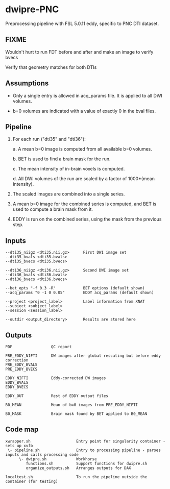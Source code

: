 # dwipre-PNC

Preprocessing pipeline with FSL 5.0.11 eddy, specific to PNC DTI dataset.

## FIXME 

Wouldn't hurt to run FDT before and after and make an image to verify bvecs

Verify that geometry matches for both DTIs


## Assumptions

- Only a single entry is allowed in acq_params file. It is applied to all DWI volumes.

- b=0 volumes are indicated with a value of exactly 0 in the bval files.


## Pipeline

1. For each run ("dti35" and "dti36"):

    a. A mean b=0 image is computed from all available b=0 volumes.
    
    b. BET is used to find a brain mask for the run.
    
    c. The mean intensity of in-brain voxels is computed.
    
    d. All DWI volumes of the run are scaled by a factor of 1000*(mean intensity).

2. The scaled images are combined into a single series.

3. A mean b=0 image for the combined series is computed, and BET is used to compute a brain mask from it.

4. EDDY is run on the combined series, using the mask from the previous step.


## Inputs

    --dti35_niigz <dti35.nii.gz>      First DWI image set
    --dti35_bvals <dti35.bvals>
    --dti35_bvecs <dti35.bvecs>

    --dti36_niigz <dti36.nii.gz>      Second DWI image set
    --dti36_bvals <dti36.bvals>
    --dti36_bvecs <dti36.bvecs>

    --bet_opts "-f 0.3 -R"            BET options (default shown)
    --acq_params "0 -1 0 0.05"        EDDY acq_params (default shown)

    --project <project_label>         Label information from XNAT
    --subject <subject_label>
    --session <session_label>

    --outdir <output_directory>       Results are stored here


## Outputs

    PDF                 QC report

    PRE_EDDY_NIFTI      DW images after global rescaling but before eddy correction
    PRE_EDDY_BVALS
    PRE_EDDY_BVECS

    EDDY_NIFTI          Eddy-corrected DW images
    EDDY_BVALS
    EDDY_BVECS

    EDDY_OUT            Rest of EDDY output files

    B0_MEAN             Mean of b=0 images from PRE_EDDY_NIFTI

    B0_MASK             Brain mask found by BET applied to B0_MEAN


## Code map

    xwrapper.sh                    Entry point for singularity container - sets up xvfb
     \- pipeline.sh                Entry to processing pipeline - parses inputs and calls processing code
          \- dwipre.sh             Workhorse
             functions.sh          Support functions for dwipre.sh
             organize_outputs.sh   Arranges outputs for DAX
    
    localtest.sh                   To run the pipeline outside the container (for testing)

